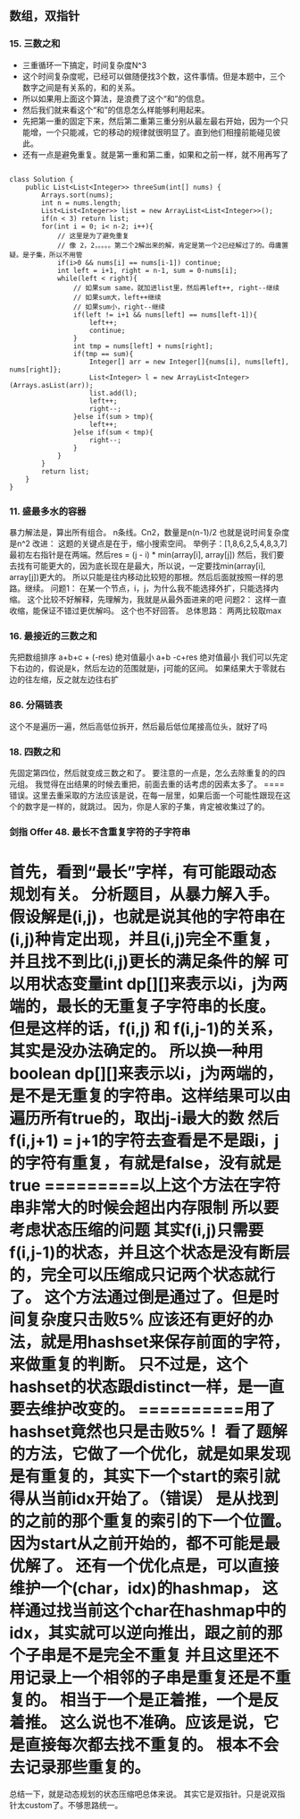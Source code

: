 
## 数组，双指针
### 15. 三数之和
* 三重循环一下搞定，时间复杂度N^3
* 这个时间复杂度呢，已经可以做随便找3个数，这件事情。但是本题中，三个数字之间是有关系的，和的关系。
* 所以如果用上面这个算法，是浪费了这个“和”的信息。
* 然后我们就来看这个“和”的信息怎么样能够利用起来。
* 先把第一重的固定下来，然后第二重第三重分别从最左最右开始，因为一个只能增，一个只能减，它的移动的规律就很明显了。直到他们相撞前能碰见彼此。
* 还有一点是避免重复。就是第一重和第二重，如果和之前一样，就不用再写了
```aidl

class Solution {
    public List<List<Integer>> threeSum(int[] nums) {
        Arrays.sort(nums);
        int n = nums.length;
        List<List<Integer>> list = new ArrayList<List<Integer>>();
        if(n < 3) return list;
        for(int i = 0; i< n-2; i++){
            // 这里是为了避免重复
            // 像 2，2，。。。。第二个2解出来的解，肯定是第一个2已经解过了的。毋庸置疑。是子集，所以不用管
            if(i>0 && nums[i] == nums[i-1]) continue;
            int left = i+1, right = n-1, sum = 0-nums[i];
            while(left < right){
                // 如果sum same，就加进list里，然后再left++, right--继续
                // 如果sum大，left++继续
                // 如果sum小，right--继续
                if(left != i+1 && nums[left] == nums[left-1]){
                    left++;
                    continue;
                }
                int tmp = nums[left] + nums[right];
                if(tmp == sum){
                    Integer[] arr = new Integer[]{nums[i], nums[left], nums[right]};
                    List<Integer> l = new ArrayList<Integer>(Arrays.asList(arr));
                    list.add(l);
                    left++;
                    right--;
                }else if(sum > tmp){
                    left++;
                }else if(sum < tmp){
                    right--;
                }
            }
        }
        return list;
    }
}
```

### 11. 盛最多水的容器
暴力解法是，算出所有组合。
n条线。Cn2，数量是n(n-1)/2
也就是说时间复杂度是n^2
改进：
这题的关键点是在于，缩小搜索空间。
举例子：[1,8,6,2,5,4,8,3,7]
最初左右指针是在两端。然后res = (j - i) * min(array[i], array[j])
然后，我们要去找有可能更大的，因为底长现在是最大，所以说，一定要找min(array[i], array[j])更大的。
所以只能是往内移动比较短的那根。然后后面就按照一样的思路。继续。
问题1： 
在某一个节点，i，j，为什么我不能选择外扩，只能选择内缩。
这个比较不好解释，先理解为，我就是从最外面进来的吧
问题2：
这样一直收缩，能保证不错过更优解吗。
这个也不好回答。
总体思路：
两两比较取max

### 16. 最接近的三数之和
先把数组排序
a+b+c + (-res) 绝对值最小
a+b -c+res 绝对值最小
我们可以先定下右边的，假说是k，然后左边的范围就是i，j可能的区间。
如果结果大于零就右边的往左缩，反之就左边往右扩


### 86. 分隔链表
这个不是遍历一遍，然后高低位拆开，然后最后低位尾接高位头，就好了吗

### 18. 四数之和
先固定第四位，然后就变成三数之和了。
要注意的一点是，怎么去除重复的的四元组。
我觉得在出结果的时候去重把，前面去重的话考虑的因素太多了。
====错误。这里去重采取的方法应该是说，在每一层里，如果后面一个可能性跟现在这个的数字是一样的，就跳过。
因为，你是人家的子集，肯定被收集过了的。




### 剑指 Offer 48. 最长不含重复字符的子字符串
首先，看到“最长”字样，有可能跟动态规划有关。
分析题目，从暴力解入手。
假设解是(i,j)，也就是说其他的字符串在(i,j)种肯定出现，并且(i,j)完全不重复，并且找不到比(i,j)更长的满足条件的解
可以用状态变量int dp[][]来表示以i，j为两端的，最长的无重复子字符串的长度。
但是这样的话，f(i,j) 和 f(i,j-1)的关系，其实是没办法确定的。
所以换一种用boolean dp[][]来表示以i，j为两端的，是不是无重复的字符串。这样结果可以由遍历所有true的，取出j-i最大的数
然后f(i,j+1) = j+1的字符去查看是不是跟i，j的字符有重复，有就是false，没有就是true
=========以上这个方法在字符串非常大的时候会超出内存限制
所以要考虑状态压缩的问题
其实f(i,j)只需要f(i,j-1)的状态，并且这个状态是没有断层的，完全可以压缩成只记两个状态就行了。
这个方法通过倒是通过了。但是时间复杂度只击败5%
应该还有更好的办法，就是用hashset来保存前面的字符，来做重复的判断。
只不过是，这个hashset的状态跟distinct一样，是一直要去维护改变的。
==========用了hashset竟然也只是击败5%！
看了题解的方法，它做了一个优化，就是如果发现是有重复的，其实下一个start的索引就得从当前idx开始了。（错误）
是从找到的之前的那个重复的索引的下一个位置。
因为start从之前开始的，都不可能是最优解了。
还有一个优化点是，可以直接维护一个(char，idx)的hashmap，
这样通过找当前这个char在hashmap中的idx，其实就可以逆向推出，跟之前的那个子串是不是完全不重复
并且这里还不用记录上一个相邻的子串是重复还是不重复的。
相当于一个是正着推，一个是反着推。
这么说也不准确。应该是说，它是直接每次都去找不重复的。
根本不会去记录那些重复的。
============
总结一下，就是动态规划的状态压缩吧总体来说。
其实它是双指针。只是说双指针太custom了。不够思路统一。



















